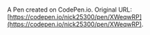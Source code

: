 # 

A Pen created on CodePen.io. Original URL: [https://codepen.io/nick25300/pen/XWeqwRP](https://codepen.io/nick25300/pen/XWeqwRP).


